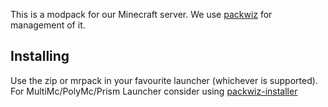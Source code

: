 This is a modpack for our Minecraft server. We use [packwiz](https://github.com/packwiz/packwiz) for management of it.

## Installing

Use the zip or mrpack in your favourite launcher (whichever is supported). For MultiMc/PolyMc/Prism Launcher consider using [packwiz-installer](https://packwiz.infra.link/tutorials/installing/packwiz-installer/)
